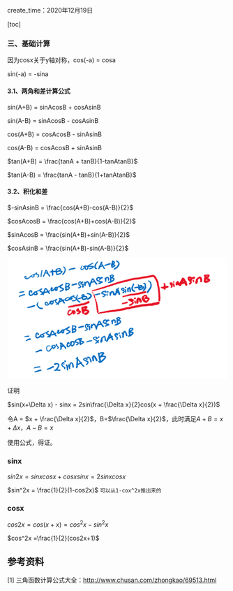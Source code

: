 create_time：2020年12月19日

[toc]

### 三、基础计算

因为cosx关于y轴对称，cos(-a) = cosa 

sin(-a) = -sina



#### 3.1、两角和差计算公式

sin(A+B) = sinAcosB + cosAsinB

sin(A-B) = sinAcosB - cosAsinB

cos(A+B) = cosAcosB - sinAsinB

cos(A-B) = cosAcosB + sinAsinB

$tan(A+B) = \frac{tanA + tanB}{1-tanAtanB}$

$tan(A-B) = \frac{tanA - tanB}{1+tanAtanB}$



#### 3.2、积化和差

$-sinAsinB = \frac{cos(A+B)-cos(A-B)}{2}$

$cosAcosB = \frac{cos(A+B)+cos(A-B)}{2}$

$sinAcosB = \frac{sin(A+B)+sin(A-B)}{2}$

$cosAsinB = \frac{sin(A+B)-sin(A-B)}{2}$

![image-20201223221409439](.\images\三角函数的证明.jpg)

证明

$sin(x+\Delta x) - sinx = 2sin\frac{\Delta x}{2}cos(x + \frac{\Delta x}{2})$

令A = $x + \frac{\Delta x}{2}$，B=$\frac{\Delta x}{2}$，此时满足$A+B = x+\Delta x$，$A-B = x$

使用公式，得证。

### sinx

$sin2x =  sinxcosx + cosxsinx = 2sinxcosx$

$sin^2x = \frac{1}{2}(1-cos2x)$ `可以从1-cox^2x推出来的`

### cosx

$cos2x = cos(x+x) = cos^2x-sin^2x$

$cos^2x =\frac{1}{2}(cos2x+1)$







## 参考资料

[1] 三角函数计算公式大全：http://www.chusan.com/zhongkao/69513.html